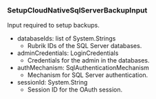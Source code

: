 ### SetupCloudNativeSqlServerBackupInput
Input required to setup backups.

- databaseIds: list of System.Strings
  - Rubrik IDs of the SQL Server databases.
- adminCredentials: LoginCredentials
  - Credentials for the admin in the databases.
- authMechanism: SqlAuthenticationMechanism
  - Mechanism for SQL Server authentication.
- sessionId: System.String
  - Session ID for the OAuth session.
